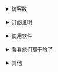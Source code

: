 <details>
<summary>访客数</summary>

![Visitor's Count](https://profile-counter.glitch.me/anaer_Sub/count.svg)

</details>

<br/>

<details>
<summary>订阅说明</summary>
完整: 
https://raw.fastgit.org/anaer/Sub/main/clash.yaml

精简(自用):
https://raw.fastgit.org/anaer/Sub/main/clash.yml

**订阅节点仅作学习交流用，用于查找资料，学习知识，不要做任何违法行为。所有资源均来自互联网，非盈利目的，仅供大家交流学习使用，出现违法问题概不负责。**

</details>

<br/>

<details>
<summary>使用软件</summary>

<br/>
<details>
<summary>Windows</summary>

| 软件                                                                                | 支持协议                                   |
| ----------------------------------------------------------------------------------- | ------------------------------------------ |
| [Clash CFW](https://github.com/Fndroid/clash_for_windows_pkg/releases)              | SS、SSR、Trojan、Vmess、VLESS              |
| [Clash.Net](https://github.com/ClashDotNetFramework/ClashDotNetFramework/releases/) | SS、SSR、Trojan、Vmess、VLESS              |
| [WinXray](https://github.com/TheMRLL/winxray/releases)                              | SS、SSR、Trojan、V2ray（Vmess、VLESS）Xray |
| [V2rayN](https://github.com/2dust/v2rayN/releases)                                  | SS、Trojan、Vmess、VLESS                   |
| [shadowsocks-windows](https://github.com/shadowsocks/shadowsocks-windows/releases)  | SS                                         |
| [ShadowsocksR-Windows](https://github.com/HMBSbige/ShadowsocksR-Windows/releases)   | SSR                                        |
| [netch](https://github.com/netchx/netch/releases)                                   | SS、SSR、Trojan、Vmess、VLESS              |
| [Clashy](https://github.com/SpongeNobody/Clashy/releases)                           |
| [clash Premium](https://github.com/Dreamacro/clash/releases/tag/premium)            |

</details>

<br/>
<details>
<summary>Mac</summary>

| 软件                                                                     | 支持协议                      |
| ------------------------------------------------------------------------ | ----------------------------- |
| [ClashX](https://github.com/yichengchen/clashX/releases)                 | SS、SSR、Trojan、V2ray        |
| [Clash CFW](https://github.com/Fndroid/clash_for_windows_pkg/releases)   | SS、SSR、Trojan、Vmess、VLESS |
| [V2rayU](https://github.com/yanue/V2rayU/releases)                       | SS、SSR、Vmess                |
| [Qv2ray (停止维护)](https://github.com/Qv2ray/Qv2ray/releases)           |                               |
| [Clashy](https://github.com/SpongeNobody/Clashy/releases)                |
| [clash Premium](https://github.com/Dreamacro/clash/releases/tag/premium) |

</details>
<br/>

<details>
<summary>IOS</summary>

| 软件                                                                               | 支持协议                      |
| ---------------------------------------------------------------------------------- | ----------------------------- |
| [Shadowrocket (美区)](https://apps.apple.com/bo/app/shadowrocket/id932747118?l=en) | SS、SSR、Trojan、V2ray、VLESS |
| [Quantumult X (美区)](https://apps.apple.com/us/app/id1443988620)                  |

</details>
<br/>

<details>
<summary>Android</summary>

| 软件                                                                               | 支持协议                      |
| ---------------------------------------------------------------------------------- | ----------------------------- |
| [ClashForAndroid](https://github.com/Kr328/ClashForAndroid/releases)               | SS、SSR、Trojan、Vmess、VLESS |
| [shadowsocks-android](https://github.com/shadowsocks/shadowsocks-android/releases) | SS                            |
| [ShadowsocksR-Android](https://github.com/HMBSbige/ShadowsocksR-Android/releases)  | SSR                           |
| [v2rayNG](https://github.com/2dust/v2rayNG/releases)                               |
| [SagerNet](https://github.com/SagerNet/SagerNet/releases)                          |

</details>

</details>
<br/>

<details>
<summary>看看他们都干啥了</summary>
<br/>

## 他们都 STAR 了

[![Stargazers repo roster for @anaer/Sub](https://reporoster.com/stars/anaer/Sub)](https://github.com/anaer/Sub/stargazers)

## 他们都 FORK 了

[![Forkers repo roster for @anaer/Sub](https://reporoster.com/forks/anaer/Sub)](https://github.com/anaer/Sub/network/members)

## Stargazers over time

[![Stargazers over time](https://starchart.cc/anaer/Sub.svg)](https://starchart.cc/anaer/Sub)

</details>

<br/>

<details>
<summary>其他</summary>

## 资源池

```
https://fq.lonxin.net/
https://hellopool.herokuapp.com/
https://proxy.whuboy.com/
https://baby-besitgift.com/
http://111.229.220.110:5000/
http://66.112.210.60.16clouds.com/
http://149.248.8.112/
https://free.kingfu.cf/
https://proxy.yugogo.xyz/
```

## 在线订阅链接转换

```
https://acl4ssr-sub.github.io/
https://bianyuan.xyz/
https://sub.90.ms/
https://id9.cc/
https://sub-web.netlify.app/
https://sublink.dev/
https://www.con8.tk/
https://subcon.dlj.tf/
https://sub.v1.mk/
```

</details>
